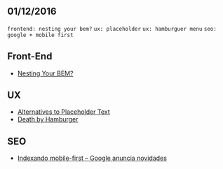 01/12/2016
----------

`frontend: nesting your bem?` `ux: placeholder` `ux: hamburguer menu` `seo: google + mobile first`

## Front-End

- [Nesting Your BEM?](http://csswizardry.com/2016/11/nesting-your-bem/)

## UX

- [Alternatives to Placeholder Text](https://uxdesign.cc/alternatives-to-placeholder-text-13f430abc56f#.dyq01rlgy)
- [Death by Hamburger](https://uxdesign.cc/death-by-hamburger-2d1db115352a#.y01sr4rwb)

## SEO

- [Indexando mobile-first – Google anuncia novidades](http://tableless.com.br/indexando-mobile-first-google-anuncia-novidades/)
